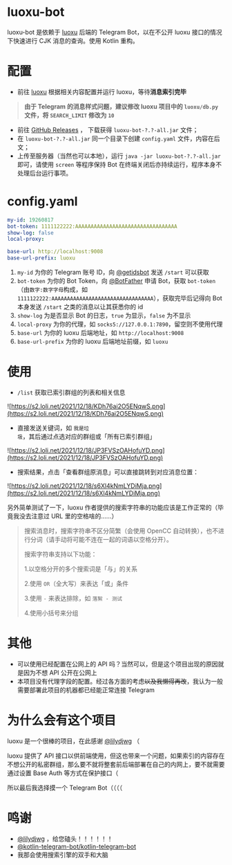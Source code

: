 # luoxu-bot
luoxu-bot 是依赖于 [luoxu](https://github.com/lilydjwg/luoxu) 后端的 Telegram Bot，以在不公开 luoxu 接口的情况下快速进行 CJK 消息的查询。使用 Kotlin 重构。

# 配置
- 前往 [luoxu](https://github.com/lilydjwg/luoxu) 根据相关内容配置并运行 luoxu，等待**消息索引完毕**
> **由于 Telegram 的消息样式问题，建议修改 luoxu 项目中的 `luoxu/db.py` 文件，将 `SEARCH_LIMIT` 修改为 `10`**

- 前往 [GitHub Releases](https://github.com/TigerBeanst/luoxu-bot/releases) ， 下载获得 `luoxu-bot-?.?-all.jar` 文件；
- 在 `luoxu-bot-?.?-all.jar` 同一个目录下创建 `config.yaml` 文件，内容在后文；
- 上传至服务器（当然也可以本地），运行 `java -jar luoxu-bot-?.?-all.jar` 即可，请使用 `screen` 等程序保持 Bot 在终端关闭后亦持续运行，程序本身不处理后台运行事项。

# config.yaml
```yaml
my-id: 19260817
bot-token: 1111122222:AAAAAAAAAAAAAAAAAAAAAAAAAAAAAAAAA
show-log: false
local-proxy: 

base-url: http://localhost:9008
base-url-prefix: luoxu
```
1. `my-id` 为你的 Telegram 账号 ID，向 [@getidsbot](https://t.me/getidsbot) 发送 `/start` 可以获取
2. `bot-token` 为你的 Bot Token，向 [@BotFather](https://t.me/botfather) 申请 Bot，获取 `bot-token`（由`数字:数字字母`构成，如`1111122222:AAAAAAAAAAAAAAAAAAAAAAAAAAAAAAAAA`），获取完毕后记得向 Bot 本身发送 `/start` 之类的消息以让其获悉你的 id
3. `show-log` 为是否显示 Bot 的日志，`true` 为显示，`false` 为不显示
4. `local-proxy` 为你的代理，如 `socks5://127.0.0.1:7890`，留空则不使用代理
5. `base-url` 为你的 luoxu 后端地址，如 `http://localhost:9008`
6. `base-url-prefix` 为你的 luoxu 后端地址前缀，如 `luoxu`

# 使用
- `/list` 获取已索引群组的列表和相关信息

![https://s2.loli.net/2021/12/18/KDh76ai2O5ENqwS.png](https://s2.loli.net/2021/12/18/KDh76ai2O5ENqwS.png)

- 直接发送关键词，如 `我是垃圾`，其后通过点选对应的群组或「所有已索引群组」

![https://s2.loli.net/2021/12/18/JP3FVSzOAHofuYD.png](https://s2.loli.net/2021/12/18/JP3FVSzOAHofuYD.png)

- 搜索结果，点击「查看群组原消息」可以直接跳转到对应消息位置：

![https://s2.loli.net/2021/12/18/s6Xl4kNmLYDiMja.png](https://s2.loli.net/2021/12/18/s6Xl4kNmLYDiMja.png)

另外简单测试了一下，luoxu 作者提供的搜索字符串的功能应该是工作正常的（毕竟我没去注意过 URL 里的空格啥的……）
> 搜索消息时，搜索字符串不区分简繁（会使用 OpenCC 自动转换），也不进行分词（请手动将可能不连在一起的词语以空格分开）。
>
> 搜索字符串支持以下功能：
>
> 1.以空格分开的多个搜索词是「与」的关系
>
> 2.使用 `OR`（全大写）来表达「或」条件
>
> 3.使用 `-` 来表达排除，如 `落絮 - 测试`
>
> 4.使用小括号来分组

# 其他
- 可以使用已经配置在公网上的 API 吗？当然可以，但是这个项目出现的原因就是因为不想 API 公开在公网上
- 本项目没有代理字段的配置。经过各方面的考虑~~以及我懒得再改~~，我认为一般需要部署此项目的机器都已经能正常连接 Telegram

# 为什么会有这个项目
luoxu 是一个很棒的项目，在此感谢 [@lilydjwg](https://github.com/lilydjwg) （

luoxu 提供了 API 接口以供前端使用，但这也带来一个问题，如果索引的内容存在不想公开的私密群组，那么要不就将整套前后端部署在自己的内网上，要不就需要通过设置 Base Auth 等方式在保护接口（

所以最后我选择摸一个 Telegram Bot（（（（

# 鸣谢
- [@lilydjwg](https://github.com/lilydjwg) ，给您磕头！！！！！！
- [@kotlin-telegram-bot/kotlin-telegram-bot](https://github.com/kotlin-telegram-bot/kotlin-telegram-bot)
- 我那会使用搜索引擎的双手和大脑
